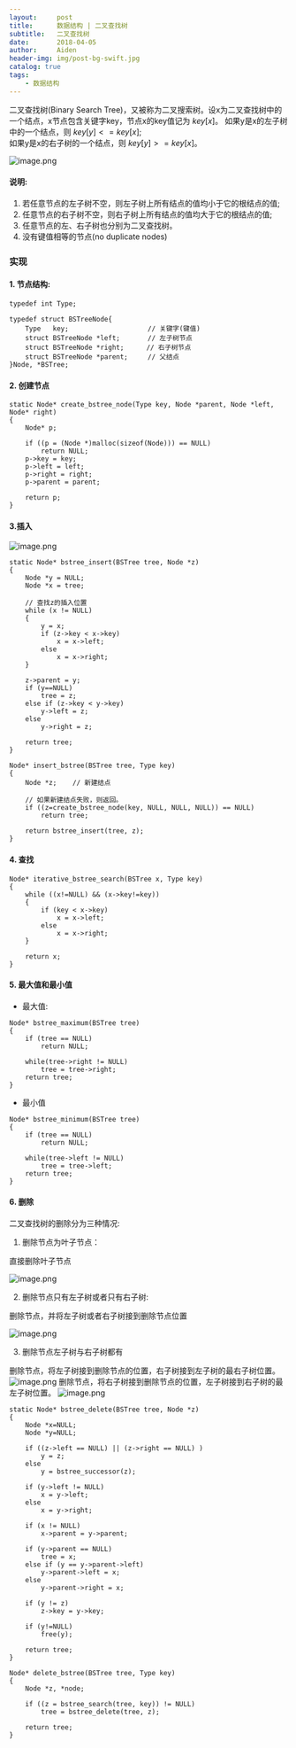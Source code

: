 ```yaml
---
layout:     post
title:      数据结构 | 二叉查找树
subtitle:   二叉查找树
date:       2018-04-05
author:     Aiden
header-img: img/post-bg-swift.jpg
catalog: true 			
tags:								
    - 数据结构
---
```


二叉查找树(Binary Search Tree)，又被称为二叉搜索树。设x为二叉查找树中的一个结点，x节点包含关键字key，节点x的key值记为 $key[x]$。
如果y是x的左子树中的一个结点，则 $key[y] <= key[x]$;  
如果y是x的右子树的一个结点，则 $key[y] >= key[x]$。

![image.png](https://upload-images.jianshu.io/upload_images/10402860-a0dd55203f2f4f63.png?imageMogr2/auto-orient/strip%7CimageView2/2/w/1240)

#### 说明:

1. 若任意节点的左子树不空，则左子树上所有结点的值均小于它的根结点的值;
2. 任意节点的右子树不空，则右子树上所有结点的值均大于它的根结点的值;
3. 任意节点的左、右子树也分别为二叉查找树。
4. 没有键值相等的节点(no duplicate nodes)


### 实现

#### 1. 节点结构:


```
typedef int Type;

typedef struct BSTreeNode{
    Type   key;                    // 关键字(键值)
    struct BSTreeNode *left;       // 左子树节点
    struct BSTreeNode *right;    　// 右子树节点
    struct BSTreeNode *parent;     // 父结点
}Node, *BSTree;
```

#### 2. 创建节点

```
static Node* create_bstree_node(Type key, Node *parent, Node *left, Node* right)
{
    Node* p;

    if ((p = (Node *)malloc(sizeof(Node))) == NULL)
        return NULL;
    p->key = key;
    p->left = left;
    p->right = right;
    p->parent = parent;

    return p;
}
```

#### 3.插入

![image.png](https://upload-images.jianshu.io/upload_images/10402860-9c762ccf2ad023d6.png?imageMogr2/auto-orient/strip%7CimageView2/2/w/1240)

```
static Node* bstree_insert(BSTree tree, Node *z)
{
    Node *y = NULL;
    Node *x = tree;

    // 查找z的插入位置
    while (x != NULL)
    {
        y = x;
        if (z->key < x->key)
            x = x->left;
        else
            x = x->right;
    }

    z->parent = y;
    if (y==NULL)
        tree = z;
    else if (z->key < y->key)
        y->left = z;
    else
        y->right = z;

    return tree;
}

Node* insert_bstree(BSTree tree, Type key)
{
    Node *z;    // 新建结点

    // 如果新建结点失败，则返回。
    if ((z=create_bstree_node(key, NULL, NULL, NULL)) == NULL)
        return tree;

    return bstree_insert(tree, z);
}
```

#### 4. 查找

```
Node* iterative_bstree_search(BSTree x, Type key)
{
    while ((x!=NULL) && (x->key!=key))
    {
        if (key < x->key)
            x = x->left;
        else
            x = x->right;
    }

    return x;
}
```


#### 5. 最大值和最小值

- 最大值:

```
Node* bstree_maximum(BSTree tree)
{
    if (tree == NULL)
        return NULL;

    while(tree->right != NULL)
        tree = tree->right;
    return tree;
}
```

-  最小值

```
Node* bstree_minimum(BSTree tree)
{
    if (tree == NULL)
        return NULL;

    while(tree->left != NULL)
        tree = tree->left;
    return tree;
}
```

#### 6. 删除

二叉查找树的删除分为三种情况:

1. 删除节点为叶子节点：

直接删除叶子节点

![image.png](https://upload-images.jianshu.io/upload_images/10402860-d9d9de136aea481e.png?imageMogr2/auto-orient/strip%7CimageView2/2/w/1240)

2. 删除节点只有左子树或者只有右子树:

删除节点，并将左子树或者右子树接到删除节点位置

![image.png](https://upload-images.jianshu.io/upload_images/10402860-d1528c16277ea0d8.png?imageMogr2/auto-orient/strip%7CimageView2/2/w/1240)


3. 删除节点左子树与右子树都有

删除节点，将左子树接到删除节点的位置，右子树接到左子树的最右子树位置。
![image.png](https://upload-images.jianshu.io/upload_images/10402860-3c7e5144b302dc48.png?imageMogr2/auto-orient/strip%7CimageView2/2/w/1240)
删除节点，将右子树接到删除节点的位置，左子树接到右子树的最左子树位置。
![image.png](https://upload-images.jianshu.io/upload_images/10402860-e47f6be4c2786336.png?imageMogr2/auto-orient/strip%7CimageView2/2/w/1240)

```
static Node* bstree_delete(BSTree tree, Node *z)
{
    Node *x=NULL;
    Node *y=NULL;

    if ((z->left == NULL) || (z->right == NULL) )
        y = z;
    else
        y = bstree_successor(z);

    if (y->left != NULL)
        x = y->left;
    else
        x = y->right;

    if (x != NULL)
        x->parent = y->parent;

    if (y->parent == NULL)
        tree = x;
    else if (y == y->parent->left)
        y->parent->left = x;
    else
        y->parent->right = x;

    if (y != z)
        z->key = y->key;

    if (y!=NULL)
        free(y);

    return tree;
}

Node* delete_bstree(BSTree tree, Type key)
{
    Node *z, *node;

    if ((z = bstree_search(tree, key)) != NULL)
        tree = bstree_delete(tree, z);

    return tree;
}
```

